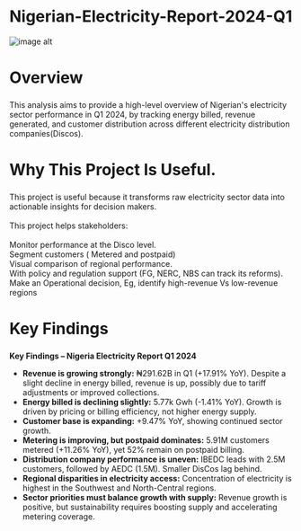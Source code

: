 # Nigerian-Electricity-Report-2024-Q1
![image alt](https://github.com/Meelubari/Meelubari/blob/0ac984bd7eb5540f8403cc5aac5fe95a4178892a/Screenshot%202025-09-08%20033300.png)

<p align="left"></p>



###

<h1 align="left">Overview</h1>

###

<p align="left">This analysis aims to provide a high-level overview  of Nigerian's electricity sector performance in Q1 2024, by tracking energy billed, revenue generated, and customer distribution across different electricity distribution companies(Discos).</p>

###

<h1 align="left">Why This Project Is Useful.</h1>

###

<p align="left">This project is useful because it transforms raw electricity sector data into actionable insights for decision makers. <br><br>This project helps stakeholders:<br><br>Monitor performance at the Disco level.<br>Segment customers ( Metered and postpaid) <br>Visual comparison of regional performance. <br>With policy and regulation support (FG, NERC, NBS can track its reforms).<br>Make an Operational decision, Eg, identify high-revenue Vs low-revenue regions</p>

###

<h1 align="left">Key Findings</h1>

###

<p align="left"><b>Key Findings – Nigeria Electricity Report Q1 2024</b></p>
<ul>
  <li><b>Revenue is growing strongly:</b> ₦291.62B in Q1 (+17.91% YoY). Despite a slight decline in energy billed, revenue is up, possibly due to tariff adjustments or improved collections.</li>
  <li><b>Energy billed is declining slightly:</b> 5.77k Gwh (-1.41% YoY). Growth is driven by pricing or billing efficiency, not higher energy supply.</li>
  <li><b>Customer base is expanding:</b> +9.47% YoY, showing continued sector growth.</li>
  <li><b>Metering is improving, but postpaid dominates:</b> 5.91M customers metered (+11.26% YoY), yet 52% remain on postpaid billing.</li>
  <li><b>Distribution company performance is uneven:</b> IBEDC leads with 2.5M customers, followed by AEDC (1.5M). Smaller DisCos lag behind.</li>
  <li><b>Regional disparities in electricity access:</b> Concentration of electricity is highest in the Southwest and North-Central regions.</li>
  <li><b>Sector priorities must balance growth with supply:</b> Revenue growth is positive, but sustainability requires boosting supply and accelerating metering coverage.</li>
</ul>



###
